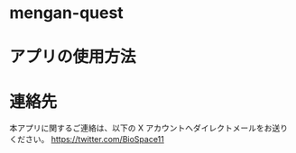# mengan-quest

# アプリの使用方法

# 連絡先
本アプリに関するご連絡は、以下の X アカウントへダイレクトメールをお送りください。
https://twitter.com/BioSpace11

